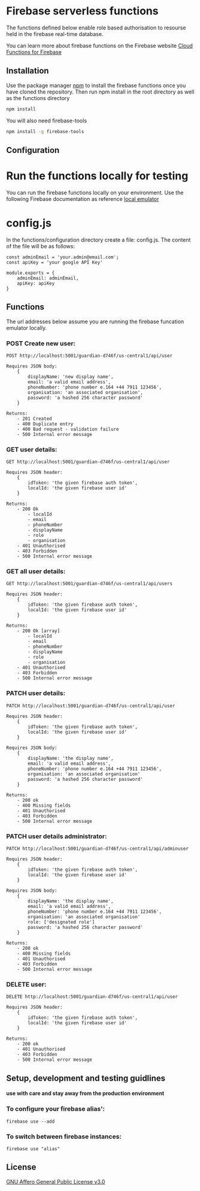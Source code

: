 # Firebase serverless functions
The functions defined below enable role based authorisation to resourse held in the firebase real-time database.

You can learn more about firebase functions on the Firebase website [Cloud Functions for Firebase](https://firebase.google.com/docs/functions)

## Installation
Use the package manager [npm](https://github.com/mattcole75/guardian-firebase-functions) to install the firebase functions once you have cloned the repository. Then run npm install in the root directory as well as the functions directory

```bash
npm install
```

You will also need firebase-tools
```bash
npm install -g firebase-tools 
```

## Configuration
# Run the functions locally for testing
You can run the firebase functions locally on your environment. Use the following Firebase documentation as reference [local emulator](https://firebase.google.com/docs/functions/local-emulator)

# config.js
In the functions/configuration directory create a file: config.js. The content of the file will be as follows:

```
const adminEmail = 'your.admin@email.com';
const apiKey = 'your google API Key'

module.exports = {
    adminEmail: adminEmail,
    apiKey: apiKey
}
```

## Functions
The url addresses below assume you are running the firebase funcation emulator locally.

### POST Create new user:

```
POST http://localhost:5001/guardian-d746f/us-central1/api/user

Requires JSON body:
    {
        displayName: 'new display name',
        email: 'a valid email address',
        phoneNumber: 'phone number e.164 +44 7911 123456',
        organisation: 'an associated organisation',
        password: 'a hashed 256 character password'
    }

Returns:
    - 201 Created
    - 400 Duplicate entry
    - 400 Bad request - validation failure
    - 500 Internal error message
```
### GET user details:
```
GET http://localhost:5001/guardian-d746f/us-central1/api/user

Requires JSON header:
    {
        idToken: 'the given firebase auth token',
        localId: 'the given firebase user id'
    }

Returns:
    - 200 Ok
        - localId
        - email
        - phoneNumber
        - displayName
        - role
        - organisation
    - 401 Unauthorised
    - 403 Forbidden
    - 500 Internal error message
```
### GET all user details:
```
GET http://localhost:5001/guardian-d746f/us-central1/api/users

Requires JSON header:
    {
        idToken: 'the given firebase auth token',
        localId: 'the given firebase user id'
    }

Returns:
    - 200 Ok [array]
        - localId
        - email
        - phoneNumber
        - displayName
        - role
        - organisation
    - 401 Unauthorised
    - 403 Forbidden
    - 500 Internal error message
```
### PATCH user details:
```
PATCH http://localhost:5001/guardian-d746f/us-central1/api/user

Requires JSON header:
    {
        idToken: 'the given firebase auth token',
        localId: 'the given firebase user id'
    }

Requires JSON body:
    {
        displayName: 'the display name',
        email: 'a valid email address',
        phoneNumber: 'phone number e.164 +44 7911 123456',
        organisation: 'an associated organisation'
        password: 'a hashed 256 character password'
    }

Returns:
    - 200 ok
    - 400 Missing fields
    - 401 Unauthorised
    - 403 Forbidden
    - 500 Internal error message
```
### PATCH user details administrator:
```
PATCH http://localhost:5001/guardian-d746f/us-central1/api/adminuser

Requires JSON header:
    {
        idToken: 'the given firebase auth token',
        localId: 'the given firebase user id'
    }

Requires JSON body:
    {
        displayName: 'the display name',
        email: 'a valid email address',
        phoneNumber: 'phone number e.164 +44 7911 123456',
        organisation: 'an associated organisation'
        role: ['designated role']
        password: 'a hashed 256 character password'
    }

Returns:
    - 200 ok
    - 400 Missing fields
    - 401 Unauthorised
    - 403 Forbidden
    - 500 Internal error message
```
### DELETE user:
```
DELETE http://localhost:5001/guardian-d746f/us-central1/api/user

Requires JSON header:
    {
        idToken: 'the given firebase auth token',
        localId: 'the given firebase user id'
    }

Returns:
    - 200 ok
    - 401 Unauthorised
    - 403 Forbidden
    - 500 Internal error message
```
## Setup, development and testing guidlines 
#### use with care and stay away from the production environment

### To configure your firebase alias':
```
firebase use --add
```

### To switch between firebase instances:
```
firebase use "alias"
```
## License
[GNU Affero General Public License v3.0](https://choosealicense.com/licenses/agpl-3.0/)
